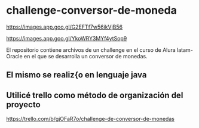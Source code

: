 # challenge-conversor-de-moneda
https://images.app.goo.gl/G2EFTf7w56ikVjB56

https://images.app.goo.gl/YkoWRY3MYf4ytSop9

El repositorio contiene archivos de un challenge en el curso de Alura latam- Oracle en el que se desarrolla un conversor de monedas.
## El mismo se realiz{o en lenguaje java

## Utilicé trello como método de organización del proyecto 
https://trello.com/b/gjOFaR7o/challenge-de-conversor-de-monedas
